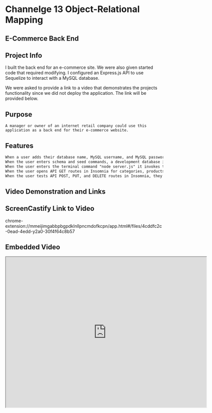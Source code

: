# Channelge 13 Object-Relational Mapping
## E-Commerce Back End

## Project Info

I built the back end for an e-commerce site. We were also given started code that required modifying. I configured an Express.js API to use Sequelize to interact with a MySQL database.

We were asked to provide a link to a video that demonstrates the projects functionality since we did not deploy the application. The link will be provided below.

## Purpose

```
A manager or owner of an internet retail company could use this application as a back end for their e-commerce website.
```

## Features

```md
When a user adds their database name, MySQL username, and MySQL password they're able to connect to a database using Sequelize.
When the user enters schema and seed commands, a development database is created and is seeded with test data.
When the user enters the terminal command "node server.js" it invokes the application. The server is started, the port it is listening on is shown, and the Sequelize models are synced to the MySQL database.
When the user opens API GET routes in Insomnia for categories, products, or tags, the data for each of these routes is displayed in a formatted JSON.
When the user tests API POST, PUT, and DELETE routes in Insomnia, they are able to successfully create, update, and delete data in the database
```

## Video Demonstration and Links 
## ScreenCastify Link to Video 
chrome-extension://mmeijimgabbpbgpdklnllpncmdofkcpn/app.html#/files/4cddfc2c-0ead-4edd-y2a0-30f4f64c8b57

## Embedded Video 
<iframe src="https://drive.google.com/file/d/1QuQVNerW2P3B3WwYIXpX8QwZRA8g6_WP/preview" width="640" height="480"></iframe>
